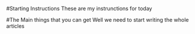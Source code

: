 #Starting Instructions
These are my instrunctions for today

#The Main things that you can get
Well we need to start writing the whole articles

